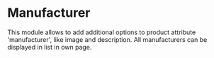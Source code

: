 # Manufacturer
This module allows to add additional options to product attribute 'manufacturer', like image and description.
All manufacturers can be displayed in list in own page.
